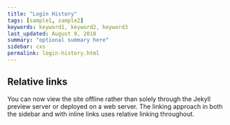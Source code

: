```yaml
---
title: "Login History"
tags: [sample1, sample2]
keywords: keyword1, keyword2, keyword3
last_updated: August 9, 2018
summary: "optional summary here"
sidebar: cxs
permalink: login-history.html
---
```

## Relative links

You can now view the site offline rather than solely through the Jekyll preview server or deployed on a web server. The linking approach in both the sidebar and with inline links uses relative linking throughout.